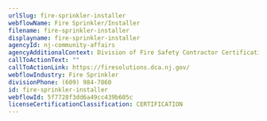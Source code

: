 ```yaml
---
urlSlug: fire-sprinkler-installer
webflowName: Fire Sprinkler/Installer
filename: fire-sprinkler-installer
displayname: fire-sprinkler-installer
agencyId: nj-community-affairs
agencyAdditionalContext: Division of Fire Safety Contractor Certification Unit
callToActionText: ""
callToActionLink: https://firesolutions.dca.nj.gov/
webflowIndustry: Fire Sprinkler
divisionPhone: (609) 984-7860
id: fire-sprinkler-installer
webflowId: 5f7728f3dd6a49cc439b605c
licenseCertificationClassification: CERTIFICATION
---
```

